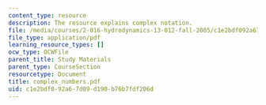 ```yaml
---
content_type: resource
description: The resource explains complex notation.
file: /media/courses/2-016-hydrodynamics-13-012-fall-2005/c1e2bdf092a67d09d190b76b7fdf206d_complex_numbers.pdf
file_type: application/pdf
learning_resource_types: []
ocw_type: OCWFile
parent_title: Study Materials
parent_type: CourseSection
resourcetype: Document
title: complex_numbers.pdf
uid: c1e2bdf0-92a6-7d09-d190-b76b7fdf206d
---
```

